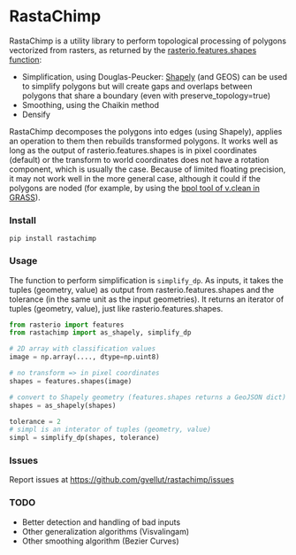 # RastaChimp

RastaChimp is a utility library to perform topological processing of polygons vectorized from rasters, as returned by the [rasterio.features.shapes function](https://mapbox.github.io/rasterio/topics/features.html):

- Simplification, using Douglas-Peucker: [Shapely](https://toblerity.org/shapely/manual.html) (and GEOS) can be used to simplify polygons but will create gaps and overlaps between polygons that share a boundary (even with preserve_topology=true)
- Smoothing, using the Chaikin method
- Densify

RastaChimp decomposes the polygons into edges (using Shapely), applies an operation to them then rebuilds transformed polygons. It works well as long as the output of rasterio.features.shapes is in pixel coordinates (default) or the transform to world coordinates does not have a rotation component, which is usually the case. Because of limited floating precision, it may not work well in the more general case, although it could if the polygons are noded (for example, by using the [bpol tool of v.clean in GRASS](https://grass.osgeo.org/grass73/manuals/v.clean.html)).

### Install

`pip install rastachimp`

### Usage

The function to perform simplification is ```simplify_dp```. As inputs, it takes the tuples (geometry, value) as output from rasterio.features.shapes and the tolerance (in the same unit as the input geometries). It returns an iterator of tuples (geometry, value), just like rasterio.features.shapes.

```python
from rasterio import features
from rastachimp import as_shapely, simplify_dp

# 2D array with classification values
image = np.array(...., dtype=np.uint8)

# no transform => in pixel coordinates
shapes = features.shapes(image)

# convert to Shapely geometry (features.shapes returns a GeoJSON dict)
shapes = as_shapely(shapes)

tolerance = 2
# simpl is an interator of tuples (geometry, value)
simpl = simplify_dp(shapes, tolerance)

```

### Issues

Report issues at https://github.com/gvellut/rastachimp/issues

### TODO

- Better detection and handling of bad inputs
- Other generalization algorithms (Visvalingam)
- Other smoothing algorithm (Bezier Curves)

